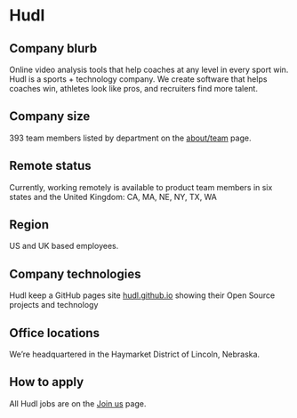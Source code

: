# Hudl

## Company blurb

Online video analysis tools that help coaches at any level in every sport win.
Hudl is a sports + technology company. We create software that helps coaches win, athletes look like pros, and recruiters find more talent.

## Company size

393 team members listed by department on the [about/team](http://get.hudl.com/about/team/) page.

## Remote status

Currently, working remotely is available to product team members in six states and the United Kingdom: CA, MA, NE, NY, TX, WA

## Region

US and UK based employees.

## Company technologies

Hudl keep a GitHub pages site [hudl.github.io](http://hudl.github.io/) showing their Open Source projects and technology

## Office locations

We’re headquartered in the Haymarket District of Lincoln, Nebraska.

## How to apply

All Hudl jobs are on the [Join us](http://public.hudl.com/jobs) page.
